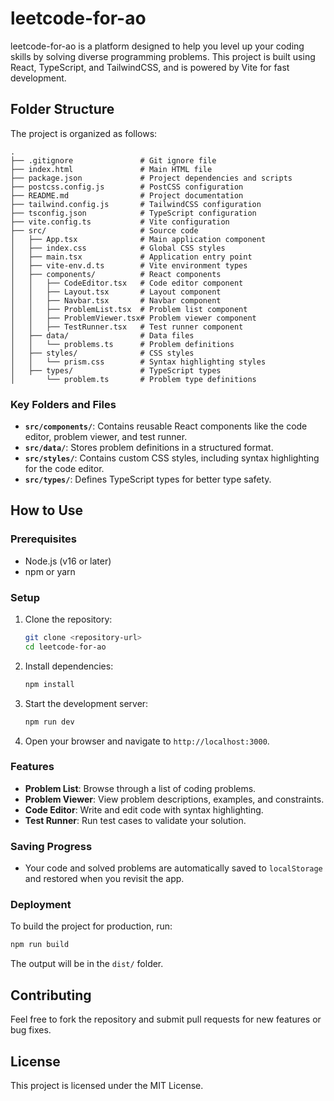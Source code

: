 # leetcode-for-ao

leetcode-for-ao is a platform designed to help you level up your coding skills by solving diverse programming problems. This project is built using React, TypeScript, and TailwindCSS, and is powered by Vite for fast development.

## Folder Structure

The project is organized as follows:

```
.
├── .gitignore               # Git ignore file
├── index.html               # Main HTML file
├── package.json             # Project dependencies and scripts
├── postcss.config.js        # PostCSS configuration
├── README.md                # Project documentation
├── tailwind.config.js       # TailwindCSS configuration
├── tsconfig.json            # TypeScript configuration
├── vite.config.ts           # Vite configuration
├── src/                     # Source code
│   ├── App.tsx              # Main application component
│   ├── index.css            # Global CSS styles
│   ├── main.tsx             # Application entry point
│   ├── vite-env.d.ts        # Vite environment types
│   ├── components/          # React components
│   │   ├── CodeEditor.tsx   # Code editor component
│   │   ├── Layout.tsx       # Layout component
│   │   ├── Navbar.tsx       # Navbar component
│   │   ├── ProblemList.tsx  # Problem list component
│   │   ├── ProblemViewer.tsx# Problem viewer component
│   │   ├── TestRunner.tsx   # Test runner component
│   ├── data/                # Data files
│   │   └── problems.ts      # Problem definitions
│   ├── styles/              # CSS styles
│   │   └── prism.css        # Syntax highlighting styles
│   ├── types/               # TypeScript types
│       └── problem.ts       # Problem type definitions
```

### Key Folders and Files

- **`src/components/`**: Contains reusable React components like the code editor, problem viewer, and test runner.
- **`src/data/`**: Stores problem definitions in a structured format.
- **`src/styles/`**: Contains custom CSS styles, including syntax highlighting for the code editor.
- **`src/types/`**: Defines TypeScript types for better type safety.

## How to Use

### Prerequisites

- Node.js (v16 or later)
- npm or yarn

### Setup

1. Clone the repository:
   ```bash
   git clone <repository-url>
   cd leetcode-for-ao
   ```

2. Install dependencies:
   ```bash
   npm install
   ```

3. Start the development server:
   ```bash
   npm run dev
   ```

4. Open your browser and navigate to `http://localhost:3000`.

### Features

- **Problem List**: Browse through a list of coding problems.
- **Problem Viewer**: View problem descriptions, examples, and constraints.
- **Code Editor**: Write and edit code with syntax highlighting.
- **Test Runner**: Run test cases to validate your solution.

### Saving Progress

- Your code and solved problems are automatically saved to `localStorage` and restored when you revisit the app.

### Deployment

To build the project for production, run:
```bash
npm run build
```
The output will be in the `dist/` folder.

## Contributing

Feel free to fork the repository and submit pull requests for new features or bug fixes.

## License

This project is licensed under the MIT License.